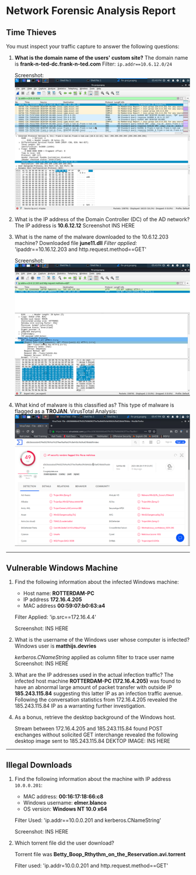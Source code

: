 # Network Forensic Analysis Report


## Time Thieves 
You must inspect your traffic capture to answer the following questions:

1. **What is the domain name of the users' custom site?**
	The domain name is **frank-n-ted-dc.frank-n-ted.com**
	Filter: `ip.addr==10.6.12.0/24`
	
	Screenshot:
	<img src="/Images/WireS/FnT-DC.png">

2. What is the IP address of the Domain Controller (DC) of the AD network?
	The IP address is **10.6.12.12**
	Screenshot
	INS HERE
3. What is the name of the malware downloaded to the 10.6.12.203 machine?
	Downloaded file **june11.dll**
	*Filter applied:* 'ipaddr==10.16.12.203 and http.request.method==GET'

	Screenshot:
	<img src="/Images/WireS/june11.png">
   
4. What kind of malware is this classified as?
	This type of malware is flagged as a **TROJAN**.
	VirusTotal Analysis:
	<img src="/Images/WireS/virustotal.png">

---

## Vulnerable Windows Machine

1. Find the following information about the infected Windows machine:
    - Host name: **ROTTERDAM-PC**
    - IP address **172.16.4.205**
    - MAC address **00:59:07:b0:63:a4**

	Filter Applied: 'ip.src==172.16.4.4'

	Screenshot:
	INS HERE
    
2. What is the username of the Windows user whose computer is infected?
	Windows user is **matthijs.devries**
	
	*kerberos.CNameString* applied as column filter to trace user name
	Screenshot:
	INS HERE

3. What are the IP addresses used in the actual infection traffic?
	The infected host machine **ROTTERDAM-PC (172.16.4.205)** was found to have an abnormal large amount of packet transfer with outside IP **185.243.115.84** suggesting this latter IP as an infection traffic avenue. 
	Following the conversation statistics from 172.16.4.205 revealed the 185.243.115.84 IP as a warranting further investigation.
 
4. As a bonus, retrieve the desktop background of the Windows host.

	Stream between 172.16.4.205 and 185.243.115.84 found POST exchanges without solicited GET interchange revealed the following desktop image sent to 185.243.115.84
	DEKTOP IMAGE:
	INS HERE

---

## Illegal Downloads

1. Find the following information about the machine with IP address `10.0.0.201`:
    - MAC address: **00:16:17:18:66:c8**
    - Windows username: **elmer.blanco**
    - OS version: **Windows NT 10.0 x64**

	Filter Used: 'ip.addr==10.0.0.201 and kerberos.CNameString'

	Screenshot:
	INS HERE

2. Which torrent file did the user download?

	Torrent file was **Betty_Boop_Rthythm_on_the_Reservation.avi.torrent**

	Filter used: 'ip.addr=10.0.0.201 and http.request.method==GET'